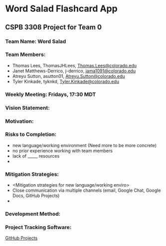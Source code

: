 # Word Salad Flashcard App #
## CSPB 3308 Project for Team 0 ##

### Team Name: Word Salad ###

### Team Members: ###
 * Thomas Lees, ThomasJHLees, Thomas.Lees@colorado.edu
 * Janet Matthews-Derrico, j-derrico, jama1091@colorado.edu
 * Atreyu Sutton, asutton01, Atreyu.Sutton@colorado.edu
 * Tyler Kinkade, tyknkd, Tyler.Kinkade@colorado.edu

### Weekly Meeting: Fridays, 17:30 MDT ###

### Vision Statement: ###

### Motivation: ###
 
### Risks to Completion: ###
 * new language/working environment (Need more to be more concrete)
 * no prior experience working with team members
 * lack of _____ resources
 * <More risks>

### Mitigation Strategies: ###
 * <Mitigation strategies for new language/working enviro>
 * Close communication via multiple channels (email, Google Chat, Google Docs, GitHub Projects)
 * <More strategies>

### Development Method: ### 

### Project Tracking Software: ### 
  [GitHub Projects](URL)
